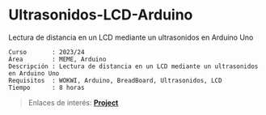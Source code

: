 # Ultrasonidos-LCD-Arduino
Lectura de distancia en un LCD mediante un ultrasonidos en Arduino Uno

```
Curso       : 2023/24
Área        : MEME, Arduino
Descripción : Lectura de distancia en un LCD mediante un ultrasonidos en Arduino Uno
Requisitos  : WOKWI, Arduino, BreadBoard, Ultrasonidos, LCD
Tiempo      : 8 horas
```
  > Enlaces de interés: [**Project**](https://wokwi.com/projects/389879823037713409)
